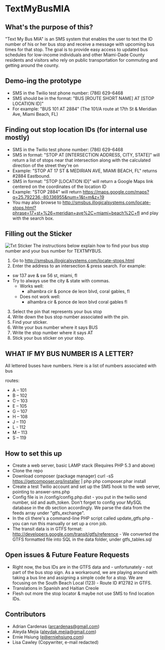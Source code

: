 # TextMyBusMIA

## What's the purpose of this?
"Text My Bus MIA" is an SMS system that enables the user to text the ID number of his or her bus stop and receive a message with upcoming bus times for that stop. The goal is to provide easy access to updated bus schedules for low-income individuals and other Miami-Dade County residents and visitors who rely on public transportation for commuting and getting around the county.

## Demo-ing the prototype 
- SMS in the Twilio test phone number: (786) 629-6468
- SMS should be in the format: "BUS [ROUTE SHORT NAME] AT [STOP LOCATION ID]"
- For example: "BUS 101 AT 2884" (The 101/A route at 17th St & Meridian Ave, Miami Beach, FL)

## Finding out stop location IDs (for internal use mostly)
- SMS in the Twilio test phone number: (786) 629-6468
- SMS in format: "STOP AT [INTERSECTION ADDRESS, CITY, STATE]" will return a list of stops near that intersection along with the calculated direction of the street they're on
- Example: "STOP AT 17 ST & MEDIRIAN AVE, MIAMI BEACH, FL" returns #2884 Eastbound.
- SMS in format: "STOP [LOCATION ID]" will return a Google Maps link centered on the coordinates of the location ID
- Example: "STOP 2884" will return https://maps.google.com/maps?q=25.792236,-80.136955&num=1&t=m&z=19
- You may also browse to http://smsbus.illogicalsystems.com/locate-stops.html?phrase=17+st+%26+meridian+ave%2C+miami+beach%2C+fl and play with the search box.

## Filling out the Sticker
![Txt Sticker](http://farm3.staticflickr.com/2860/10681801524_9221751bd4_m.jpg)
The instructions below explain how to find your bus stop number and your bus number for TEXTMYBUS.

1. Go to http://smsbus.illogicalsystems.com/locate-stops.html
2. Enter the address to an intersection & press search. For example:
  - sw 137 ave & sw 56 st, miami, fl
  - Try to always use the city & state with commas.
    - Works well:
      - alhambra cir & ponce de leon blvd, coral gables, fl
    - Does not work well:
      - alhambra cir & ponce de leon blvd coral gables fl
3. Select the pin that represents your bus stop
4. Write down the bus stop number associated with the pin.
5. Find your sticker.
6. Write your bus number where it says BUS
7. Write the stop number where it says AT
8. Stick your bus sticker on your stop.

## WHAT IF MY BUS NUMBER IS A LETTER?
All lettered buses have numbers. Here is a list of numbers associated with bus 

routes:

- A – 101
- B – 102
- C – 103
- E – 105
- G – 107 
- H – 108
- J – 110
- L - 112
- M – 113
- S – 119

## How to set this up
- Create a web server, basic LAMP stack (Requires PHP 5.3 and above)
- Clone the repo 
- Download composer (package manager) 
curl -sS https://getcomposer.org/installer | php
php composer.phar install 
- Create a test Twilio account and set up the SMS hook to the web server, pointing to answer-sms.php
- Config file is in /config/config.php.dist - you put in the twilio send number, sid and auth_token. Don't forget to config your MySQL database in the db section accordingly. We parse the data from the feeds array under "gtfs_exchange".
- In the cli there's a command-line PHP script called update_gtfs.php - you can run this manually or set up a cron job.
- The transit data is in GTFS format: http://developers.google.com/transit/gtfs/reference - We converted the GTFS formatted file into SQL in the data folder, under gtfs_tables.sql

## Open issues & Future Feature Requests
- Right now, the bus IDs are in the GTFS data and - unfortunately - not part of the bus stop sign. As a workaround, we are playing around with taking a bus line and assigning a simple code for a stop. We are focusing on the South Beach Local (123) - Route ID #12782 in GTFS.
- Translations in Spanish and Haitian Creole
- Flesh out more the stop locator & maybe not use SMS to find location IDs.

## Contributors
- Adrian Cardenas (arcardenas@gmail.com)
- Aleyda Mejia (aleydak.mejia@gmail.com)
- Ernie Hsiung (e@erniehsiung.com)
- Lisa Cawley (Copywriter, e-mail redacted)
